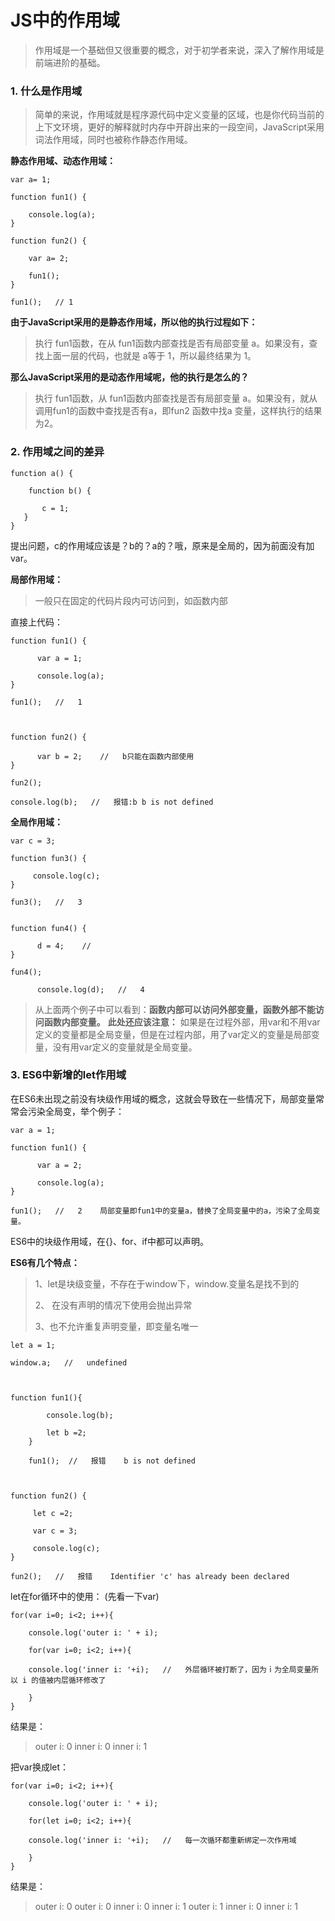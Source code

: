 # JS中的作用域
> 作用域是一个基础但又很重要的概念，对于初学者来说，深入了解作用域是前端进阶的基础。

### 1. 什么是作用域

> 简单的来说，作用域就是程序源代码中定义变量的区域，也是你代码当前的上下文环境，更好的解释就时内存中开辟出来的一段空间，JavaScript采用词法作用域，同时也被称作静态作用域。

__静态作用域、动态作用域：__

```
var a= 1;

function fun1() {

    console.log(a);
}

function fun2() {

    var a= 2;

    fun1();
}

fun1();   // 1
```
__由于JavaScript采用的是静态作用域，所以他的执行过程如下：__

> 执行 fun1函数，在从 fun1函数内部查找是否有局部变量 a。如果没有，查找上面一层的代码，也就是 a等于 1，所以最终结果为 1。

__那么JavaScript采用的是动态作用域呢，他的执行是怎么的？__

> 执行 fun1函数，从 fun1函数内部查找是否有局部变量 a。如果没有，就从调用fun1的函数中查找是否有a，即fun2 函数中找a 变量，这样执行的结果为2。

### 2. 作用域之间的差异

```
function a() {

    function b() {

       c = 1;
   }
}
```
提出问题，c的作用域应该是？b的？a的？哦，原来是全局的，因为前面没有加var。

__局部作用域：__
> 一般只在固定的代码片段内可访问到，如函数内部

直接上代码：
```
function fun1() {

      var a = 1;

      console.log(a);
}

fun1();   //   1



function fun2() {

      var b = 2;    //   b只能在函数内部使用
}

fun2();

console.log(b);   //   报错:b b is not defined
```

__全局作用域：__

```
var c = 3;

function fun3() {

     console.log(c);
}

fun3();   //   3


function fun4() {

      d = 4;    //
}

fun4();

      console.log(d);   //   4
```
> 从上面两个例子中可以看到：__函数内部可以访问外部变量，函数外部不能访问函数内部变量。__
__此处还应该注意：__
如果是在过程外部，用var和不用var定义的变量都是全局变量，但是在过程内部，用了var定义的变量是局部变量，没有用var定义的变量就是全局变量。
### 3. ES6中新增的let作用域

在ES6未出现之前没有块级作用域的概念，这就会导致在一些情况下，局部变量常常会污染全局变，举个例子：
```
var a = 1;

function fun1() {

      var a = 2;

      console.log(a);
}

fun1();   //   2    局部变量即fun1中的变量a，替换了全局变量中的a，污染了全局变量。
```

ES6中的块级作用域，在{}、for、if中都可以声明。

__ES6有几个特点：__
>  1、let是块级变量，不存在于window下，window.变量名是找不到的
>
>  2、 在没有声明的情况下使用会抛出异常
>
>  3、也不允许重复声明变量，即变量名唯一

```
let a = 1;

window.a;   //   undefined



function fun1(){

        console.log(b);

        let b =2;
    }

    fun1();  //   报错    b is not defined



function fun2() {

     let c =2;

     var c = 3;

     console.log(c);
}

fun2();   //   报错    Identifier 'c' has already been declared
```

let在for循环中的使用：
(先看一下var)
```
for(var i=0; i<2; i++){

    console.log('outer i: ' + i);

    for(var i=0; i<2; i++){

	console.log('inner i: '+i);   //   外层循环被打断了，因为ｉ为全局变量所以 i 的值被内层循环修改了

    }
}
```
结果是：
>outer i: 0
 inner i: 0
 inner i: 1


把var换成let：
```
for(var i=0; i<2; i++){

    console.log('outer i: ' + i);

    for(let i=0; i<2; i++){

	console.log('inner i: '+i);   //   每一次循环都重新绑定一次作用域

    }
}
```

结果是：
> outer i: 0
outer i: 0
inner i: 0
inner i: 1
outer i: 1
inner i: 0
inner i: 1

